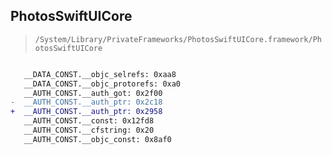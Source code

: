 ## PhotosSwiftUICore

> `/System/Library/PrivateFrameworks/PhotosSwiftUICore.framework/PhotosSwiftUICore`

```diff

   __DATA_CONST.__objc_selrefs: 0xaa8
   __DATA_CONST.__objc_protorefs: 0xa0
   __AUTH_CONST.__auth_got: 0x2f00
-  __AUTH_CONST.__auth_ptr: 0x2c18
+  __AUTH_CONST.__auth_ptr: 0x2958
   __AUTH_CONST.__const: 0x12fd8
   __AUTH_CONST.__cfstring: 0x20
   __AUTH_CONST.__objc_const: 0x8af0

```

